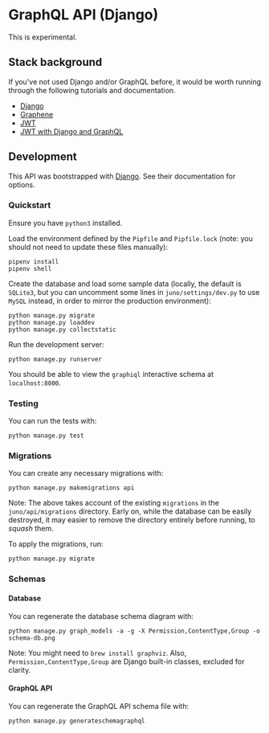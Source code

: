 # GraphQL API (Django)

This is experimental.

## Stack background
If you've not used Django and/or GraphQL before, it would be worth running through the following tutorials and documentation.

* [Django](https://docs.djangoproject.com/en/3.0/intro/tutorial01/)
* [Graphene](https://docs.graphene-python.org/projects/django/en/latest/tutorial-plain/)
* [JWT](https://jwt.io/introduction/)
* [JWT with Django and GraphQL](https://django-graphql-jwt.domake.io/en/latest/quickstart.html)

## Development

This API was bootstrapped with [Django](https://www.djangoproject.com/). See their documentation for options.

### Quickstart
Ensure you have `python3` installed.

Load the environment defined by the `Pipfile` and `Pipfile.lock` (note: you should not need to update these files manually):
```
pipenv install
pipenv shell
```

Create the database and load some sample data (locally, the default is `SQLite3`, but you can uncomment some lines in `juno/settings/dev.py` to use `MySQL` instead, in order to mirror the production environment):
```
python manage.py migrate
python manage.py loaddev
python manage.py collectstatic
```

Run the development server:
```
python manage.py runserver
```

You should be able to view the `graphiql` interactive schema at `localhost:8000`.

### Testing
You can run the tests with:
```
python manage.py test
```

### Migrations
You can create any necessary migrations with:
```
python manage.py makemigrations api
```

Note: The above takes account of the existing `migrations` in the `juno/api/migrations` directory. Early on, while the database can be easily destroyed, it may easier to remove the directory entirely before running, to *squash* them.

To apply the migrations, run:
```
python manage.py migrate
```

### Schemas

#### Database
You can regenerate the database schema diagram with:
```
python manage.py graph_models -a -g -X Permission,ContentType,Group -o schema-db.png
```

Note: You might need to `brew install graphviz`. Also, `Permission,ContentType,Group` are Django built-in classes, excluded for clarity.

#### GraphQL API
You can regenerate the GraphQL API schema file with:
```
python manage.py generateschemagraphql
```
